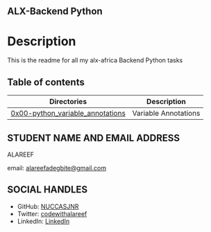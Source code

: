 ## ALX-Backend Python

# Description
This is the readme for all my alx-africa Backend Python tasks

## Table of contents
Directories | Description
------------| ----------
[0x00-python_variable_annotations](0x00-python_variable_annotations) | Variable Annotations


## STUDENT NAME AND EMAIL ADDRESS
 ALAREEF

email: alareefadegbite@gmail.com

## SOCIAL HANDLES

- GitHub: [NUCCASJNR](https://github.com/NUCCASJNR)
- Twitter: [codewithalareef](https://twitter.com/codewithalareef)
- LinkedIn: [LinkedIn](https://linkedin.com/in/alareef)
